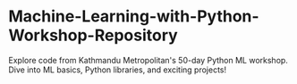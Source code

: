 # Machine-Learning-with-Python-Workshop-Repository
Explore code from Kathmandu Metropolitan's 50-day Python ML workshop. Dive into ML basics, Python libraries, and exciting projects!
